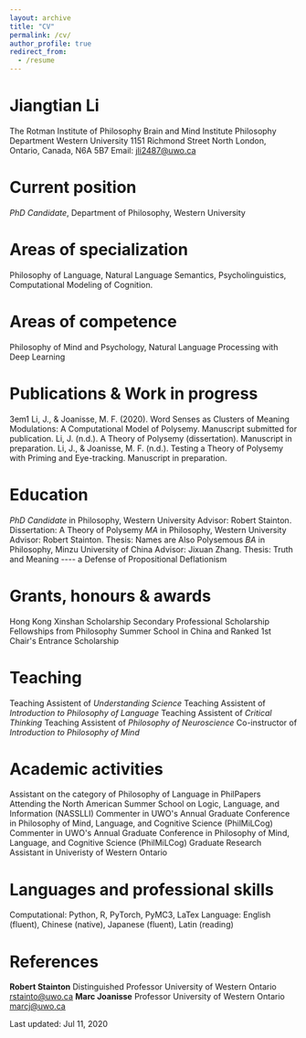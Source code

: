 ```yaml
---
layout: archive
title: "CV"
permalink: /cv/
author_profile: true
redirect_from:
  - /resume
---
```


Jiangtian Li
============

The Rotman Institute of Philosophy
Brain and Mind Institute
Philosophy Department
Western University
1151 Richmond Street North
London, Ontario, Canada, N6A 5B7 
Email: [jli2487@uwo.ca](mailto:jli2487@uwo.ca)

Current position 
================

*PhD Candidate*, Department of Philosophy, Western University

Areas of specialization 
=======================

Philosophy of Language, Natural Language Semantics, Psycholinguistics,
Computational Modeling of Cognition.

Areas of competence 
===================

Philosophy of Mind and Psychology, Natural Language Processing with Deep
Learning

Publications & Work in progress 
===============================

3em1 Li, J., & Joanisse, M. F. (2020). Word Senses as Clusters of
Meaning Modulations: A Computational Model of Polysemy. Manuscript
submitted for publication.
Li, J. (n.d.). A Theory of Polysemy (dissertation). Manuscript in
preparation.
Li, J., & Joanisse, M. F. (n.d.). Testing a Theory of Polysemy with
Priming and Eye-tracking. Manuscript in preparation.

Education 
=========

*PhD Candidate* in Philosophy, Western University
Advisor: Robert Stainton.
Dissertation: A Theory of Polysemy
*MA* in Philosophy, Western University
Advisor: Robert Stainton.
Thesis: Names are Also Polysemous
*BA* in Philosophy, Minzu University of China
Advisor: Jixuan Zhang.
Thesis: Truth and Meaning ---- a Defense of Propositional Deflationism

Grants, honours & awards 
========================

Hong Kong Xinshan Scholarship
Secondary Professional Scholarship
Fellowships from Philosophy Summer School in China and Ranked 1st
Chair's Entrance Scholarship

Teaching 
========

Teaching Assistent of *Understanding Science*
Teaching Assistent of *Introduction to Philosophy of Language*
Teaching Assistent of *Critical Thinking*
Teaching Assistent of *Philosophy of Neuroscience*
Co-instructor of *Introduction to Philosophy of Mind*

Academic activities 
===================

Assistant on the category of Philosophy of Language in PhilPapers
Attending the North American Summer School on Logic, Language, and
Information (NASSLLI)
Commenter in UWO's Annual Graduate Conference in Philosophy of Mind,
Language, and Cognitive Science (PhilMiLCog)
Commenter in UWO's Annual Graduate Conference in Philosophy of Mind,
Language, and Cognitive Science (PhilMiLCog)
Graduate Research Assistant in Univeristy of Western Ontario

Languages and professional skills 
=================================

Computational: Python, R, PyTorch, PyMC3, LaTex
Language: English (fluent), Chinese (native), Japanese (fluent), Latin
(reading)

References 
==========

**Robert Stainton**
Distinguished Professor
University of Western Ontario
[rstainto@uwo.ca](mailto:rstainto@uwo.ca)
**Marc Joanisse**
Professor
University of Western Ontario
[marcj@uwo.ca](mailto:marcj@uwo.ca)

Last updated: Jul 11, 2020
